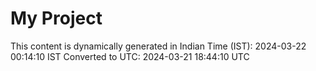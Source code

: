 # My Project

This content is dynamically generated in Indian Time (IST): 2024-03-22 00:14:10 IST
Converted to UTC: 2024-03-21 18:44:10 UTC
